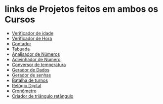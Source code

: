 # links de Projetos feitos em ambos os Cursos

<ul type="square">
    <li><a href="https://marcoshenriquefr.github.io/curso-js/ref1/conteudo-video/aula12ex/ex015/modelo">Verificador de idade</a>
    <li><a href="https://marcoshenriquefr.github.io/curso-js/ref1/conteudo-video/aula12ex/ex014/modelo">Verificador de Hora</a>
    <li><a href="https://marcoshenriquefr.github.io/curso-js/ref1/conteudo-video/aula14ex/ex016-1/modelo">Contador</a>
    <li><a href="https://marcoshenriquefr.github.io/curso-js/ref1/conteudo-video/aula14ex/ex017-1/modelo">Tabuada</a>
    <li><a href="https://marcoshenriquefr.github.io/curso-js/ref1/conteudo-video/aula16ex/teste/modelo">Analisador de Números</a>
    <li><a href="https://marcoshenriquefr.github.io/curso-js/ref2/21-AdivinhadorNumero/">Adivinhador de Número</a>
    <li><a href="https://marcoshenriquefr.github.io/curso-js/ref2/24-TempConversion/">Conversor de temperatura</a>
    <li><a href="https://marcoshenriquefr.github.io/curso-js/ref2/28-DiceRollerProgram/">Gerador de Dados</a>
    <li><a href="https://marcoshenriquefr.github.io/curso-js/ref2/29-RandomPassword/">Gerador de senhas</a>
    <li><a href="https://marcoshenriquefr.github.io/curso-js/ref2/39-Constructors/">Batalha de turnos</a>
    <li><a href="https://marcoshenriquefr.github.io/curso-js/ref2/53-RelogioDigital/">Relógio Digital</a>
    <li><a href="https://marcoshenriquefr.github.io/curso-js/ref2/54-StopWatch/">Cronômetro</a>
    <li><a href="https://marcoshenriquefr.github.io/curso-js/testes/triangulo/">Criador de triângulo retângulo</a>
</ul>